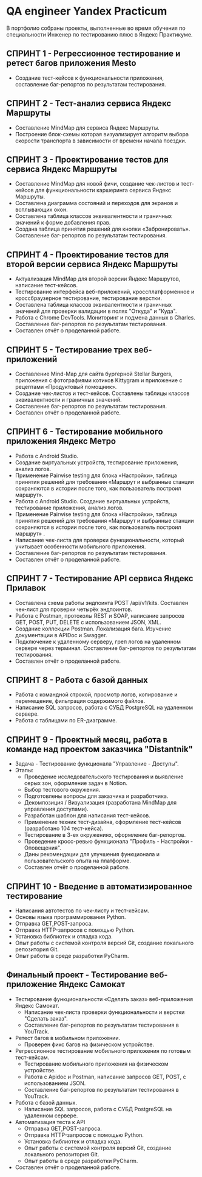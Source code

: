 # QA engineer Yandex Practicum

В портфолио собраны проекты, выполненные во время обучения по специальности Инженер по тестированию плюс в Яндекс Практикуме.

## СПРИНТ 1 - Регрессионное тестирование и ретест багов приложения Mesto

- Создание тест-кейсов к функциональности приложения, составление баг-репортов по результатам тестирования.

## СПРИНТ 2 - Тест-анализ сервиса Яндекс Маршруты

- Составление MindMap для сервиса Яндекс Маршруты.
- Построение блок-схемы которая визуализирует алгоритм выбора скорости транспорта в зависимости от времени начала поездки.

## СПРИНТ 3 - Проектирование тестов для сервиса Яндекс Маршруты

- Составление MindMap для новой фичи, создание чек-листов и тест-кейсов для функциональности каршеринга сервиса Яндекс Маршруты.
- Составлена диаграмма состояний и переходов для экранов и всплывающих окон.
- Составлена таблица классов эквивалентности и граничных значений к форме добавления прав.
- Создана таблица принятия решений для кнопки «Забронировать». Составление баг-репортов по результатам тестирования.

## СПРИНТ 4 - Проектирование тестов для второй версии сервиса Яндекс Маршруты

- Актуализация MindMap для второй версии Яндекс Маршрутов, написание тест-кейсов.
- Тестирование интерфейса веб-приложений, кроссплатформенное и кроссбраузерное тестирование, тестирование верстки.
- Составлена таблица классов эквивалентности и граничных значений для проверки валидации в полях "Откуда" и "Куда".
- Работа с Chrome DevTools. Мониторинг и подмена данных в Charles. Составление баг-репортов по результатам тестирования.
- Составлен отчёт о проделанной работе.

## СПРИНТ 5 - Тестирование трех веб-приложений

- Составление Mind-Map для сайта бургерной Stellar Burgers, приложения с фотографиями котиков Kittygram и приложение с рецептами «Продуктовый помощник».
- Создание чек-листов и тест-кейсов. Составлены таблицы классов эквивалентности и граничных значений.
- Составление баг-репортов по результатам тестирования.
- Составлен отчёт о проделанной работе.

## СПРИНТ 6 - Тестирование мобильного приложения Яндекс Метро

- Работа с Android Studio.
- Создание виртуальных устройств, тестирование приложения, анализ логов.
- Применение Pairwise testing для блока «Настройки», таблица принятия решений для требования «Маршрут и выбранные станции сохраняются в истории после того, как пользователь построил маршрут».
- Работа с Android Studio. Создание виртуальных устройств, тестирование приложения, анализ логов.
- Применение Pairwise testing для блока «Настройки», таблица принятия решений для требования «Маршрут и выбранные станции сохраняются в истории после того, как пользователь построил маршрут» .
- Написание чек-листа для проверки функциональности, который учитывает особенности мобильного приложения.
- Составление баг-репортов по результатам тестирования.
- Составлен отчёт о проделанной работе.

## СПРИНТ 7 - Тестирование API сервиса Яндекс Прилавок

- Составлена схема работы эндпоинта POST /api/v1/kits. Составлен чек-лист для проверки четырёх эндпоинтов.
- Работа с Postman, протоколы REST и SOAP, написание запросов  GET, POST, PUT, DELETE с использованием JSON, XML.
- Создание коллекции Postman. Локализация бага. Изучение документации в APIDoc и Swagger.
- Подключение к удаленному серверу, греп логов на удаленном сервере через терминал. Составление баг-репортов по результатам тестирования.
- Составлен отчёт о проделанной работе.

## СПРИНТ 8 - Работа с базой данных

- Работа с командной строкой, просмотр логов, копирование и перемещение, фильтрация содержимого файлов.
- Написание SQL запросов, работа с СУБД PostgreSQL на удаленном сервере.
- Работа с таблицами по ER-диаграмме.

## СПРИНТ 9 -  Проектный месяц, работа в команде над проектом заказчика "Distantnik"

- Задача - Тестирование функционала "Управление - Доступы".
- Этапы:
  - Проведение исследовательского тестирования и выявление серых зон, оформление задач в Notion.
  - Выбор тестового окружения.
  - Подготовлены вопросы для заказчика и разработчика.
  - Декомпозиция / Визуализация (разработана MindMap для управления доступами).
  - Разработан шаблон для написания тест-кейсов.
  - Применение техник тест-дизайна, оформление тест-кейсов (разработано 104 тест-кейса).
  - Тестирование в 3-ех окружениях, оформление баг-репортов.
  - Проведение кросс-ревью функционала "Профиль - Настройки - Оповещения".
  - Даны рекомендации для улучшения функционала и пользовательского опыта на платформе.
  - Составлен отчёт о проделанной работе.

## СПРИНТ 10 -  Введение в автоматизированное тестирование

- Написания автотестов по чек-листу и тест-кейсам.
- Основы языка программирования Python.
- Отправка GET,POST-запроса.
- Отправка HTTP-запросов с помощью Python.
- Установка библиотек и отладка кода.
- Опыт работы с системой контроля версий Git, создание локального репозитория Git.
- Опыт работы в среде разработки PyCharm.

## Финальный проект -  Тестирование веб-приложение Яндекс Самокат

- Тестирование функциональности «Сделать заказ» веб-приложения Яндекс Самокат.
  - Написание чек-листа проверки функциональности и верстки "Сделать заказ".
  - Составление баг-репортов по результатам тестирования в YouTrack.
- Ретест багов в мобильном приложении.
  - Проверен фикс багов на физическом устройстве.
- Регрессионное тестирование мобильного приложения по готовым тест-кейсам.
  - Тестирование мобильного приложения на физическом устройстве.
  - Работа с Apidoc и Postman, написание запросов  GET, POST, с использованием JSON.
  - Составление баг-репортов по результатам тестирования в YouTrack.
- Работа с базой данных.
  - Написание SQL запросов, работа с СУБД PostgreSQL на удаленном сервере.
- Автоматизация теста к API
  - Отправка GET,POST-запроса.
  - Отправка HTTP-запросов с помощью Python.
  - Установка библиотек и отладка кода.
  - Опыт работы с системой контроля версий Git, создание локального репозитория Git.
  - Опыт работы в среде разработки PyCharm.
- Составлен отчёт о проделанной работе.
